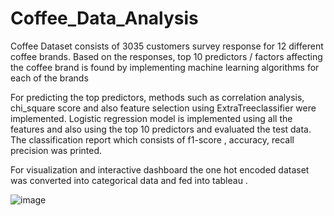# Coffee_Data_Analysis
Coffee Dataset consists of 3035 customers survey response for 12 different coffee brands.
Based on the responses, top 10 predictors / factors affecting the coffee brand is found by implementing machine learning algorithms for each of the brands

For predicting the top predictors, methods such as correlation analysis, chi_square score and also feature selection using ExtraTreeclassifier were implemented. 
Logistic regression model is implemented using all the features and also using the top 10 predictors and evaluated the test data. The classification report which consists of f1-score , accuracy, recall precision was printed.

For visualization and interactive dashboard the one hot encoded dataset was converted into categorical data and fed into tableau .

![image](https://user-images.githubusercontent.com/89943799/184422246-16172e57-4245-4f92-909b-cb4f15b8b0f9.png)
